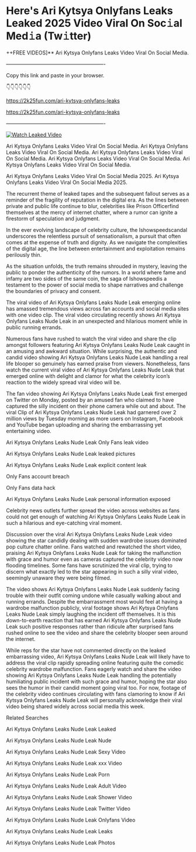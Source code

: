 # Here's Ari Kytsya Onlyfans Leaks Leaked 2025 Video Viral On Soc𝚒al Med𝚒a (Tw𝚒tter)

++FREE VIDEOS]** Ari Kytsya Onlyfans Leaks Video Viral On Social Media.

———————————————————-

Copy this link and paste in your browser.

👇👇👇👇👇👇

https://2k25fun.com/ari-kytsya-onlyfans-leaks

https://2k25fun.com/ari-kytsya-onlyfans-leaks

———————————————————-

[![Watch Leaked Video](https://miro.medium.com/v2/resize:fit:828/format:webp/1*cilzJN44JGOrTw9NJCrNHA.gif "Watch Leaked Video")](https://2k25fun.com/ari-kytsya-onlyfans-leaks)

Ari Kytsya Onlyfans Leaks Video Viral On Social Media. Ari Kytsya Onlyfans Leaks Video Viral On Social Media. Ari Kytsya Onlyfans Leaks Video Viral On Social Media. Ari Kytsya Onlyfans Leaks Video Viral On Social Media. Ari Kytsya Onlyfans Leaks Video Viral On Social Media.

Ari Kytsya Onlyfans Leaks Video Viral On Social Media 2025. Ari Kytsya Onlyfans Leaks Video Viral On Social Media 2025.

The recurrent theme of leaked tapes and the subsequent fallout serves as a reminder of the fragility of reputation in the digital era. As the lines between private and public life continue to blur, celebrities like Prison Officerfind themselves at the mercy of internet chatter, where a rumor can ignite a firestorm of speculation and judgment.

In the ever evolving landscape of celebrity culture, the Ishowspeedscandal underscores the relentless pursuit of sensationalism, a pursuit that often comes at the expense of truth and dignity. As we navigate the complexities of the digital age, the line between entertainment and exploitation remains perilously thin.

As the situation unfolds, the truth remains shrouded in mystery, leaving the public to ponder the authenticity of the rumors. In a world where fame and infamy are two sides of the same coin, the saga of Ishowspeedis a testament to the power of social media to shape narratives and challenge the boundaries of privacy and consent.

The viral video of Ari Kytsya Onlyfans Leaks Nude Leak emerging online has amassed tremendous views across fan accounts and social media sites with one video clip. The viral video circulating recently shows Ari Kytsya Onlyfans Leaks Nude Leak in an unexpected and hilarious moment while in public running errands.

Numerous fans have rushed to watch the viral video and share the clip amongst followers featuring Ari Kytsya Onlyfans Leaks Nude Leak caught in an amusing and awkward situation. While surprising, the authentic and candid video showing Ari Kytsya Onlyfans Leaks Nude Leak handling a real life blooper so genuinely has earned praise from viewers. Nonetheless, fans watch the current viral video of Ari Kytsya Onlyfans Leaks Nude Leak that emerged online with delight and clamor for what the celebrity icon’s reaction to the widely spread viral video will be.

The fan video showing Ari Kytsya Onlyfans Leaks Nude Leak first emerged on Twitter on Monday, posted by an amused fan who claimed to have captured the silly incident on their phone camera while out and about. The viral Clip of Ari Kytsya Onlyfans Leaks Nude Leak had garnered over 2 million views by Tuesday morning as more users on Instagram, Facebook and YouTube began uploading and sharing the embarrassing yet entertaining video.

Ari Kytsya Onlyfans Leaks Nude Leak Only Fans leak video

Ari Kytsya Onlyfans Leaks Nude Leak leaked pictures

Ari Kytsya Onlyfans Leaks Nude Leak explicit content leak

Only Fans account breach

Only Fans data hack

Ari Kytsya Onlyfans Leaks Nude Leak personal information exposed

Celebrity news outlets further spread the video across websites as fans could not get enough of watching Ari Kytsya Onlyfans Leaks Nude Leak in such a hilarious and eye-catching viral moment.

Discussion over the viral Ari Kytsya Onlyfans Leaks Nude Leak video showing the star candidly dealing with sudden wardrobe issues dominated pop culture chatter online. Fans watched and rewatched the short video, praising Ari Kytsya Onlyfans Leaks Nude Leak for taking the malfunction with grace and humor even as cameras captured the celebrity video now flooding timelines. Some fans have scrutinized the viral clip, trying to discern what exactly led to the star appearing in such a silly viral video, seemingly unaware they were being filmed.

The video shows Ari Kytsya Onlyfans Leaks Nude Leak suddenly facing trouble with their outfit coming undone while casually walking about and running errands. Despite the embarrassment most would feel at having a wardrobe malfunction publicly, viral footage shows Ari Kytsya Onlyfans Leaks Nude Leak simply laughing the incident off themselves. It is this down-to-earth reaction that has earned Ari Kytsya Onlyfans Leaks Nude Leak such positive responses rather than ridicule after surprised fans rushed online to see the video and share the celebrity blooper seen around the internet.

While reps for the star have not commented directly on the leaked embarrassing video, Ari Kytsya Onlyfans Leaks Nude Leak will likely have to address the viral clip rapidly spreading online featuring quite the comedic celebrity wardrobe malfunction. Fans eagerly watch and share the video showing Ari Kytsya Onlyfans Leaks Nude Leak handling the potentially humiliating public incident with such grace and humor, hoping the star also sees the humor in their candid moment going viral too. For now, footage of the celebrity video continues circulating with fans clamoring to know if Ari Kytsya Onlyfans Leaks Nude Leak will personally acknowledge their viral video being shared widely across social media this week.

Related Searches

Ari Kytsya Onlyfans Leaks Nude Leak Leaked

Ari Kytsya Onlyfans Leaks Nude Leak Nude

Ari Kytsya Onlyfans Leaks Nude Leak Sexy Video

Ari Kytsya Onlyfans Leaks Nude Leak xxx Video

Ari Kytsya Onlyfans Leaks Nude Leak Porn

Ari Kytsya Onlyfans Leaks Nude Leak Adult Video

Ari Kytsya Onlyfans Leaks Nude Leak Shower Video

Ari Kytsya Onlyfans Leaks Nude Leak Twitter Video

Ari Kytsya Onlyfans Leaks Nude Leak Onlyfans Video

Ari Kytsya Onlyfans Leaks Nude Leak Leaks

Ari Kytsya Onlyfans Leaks Nude Leak Photos